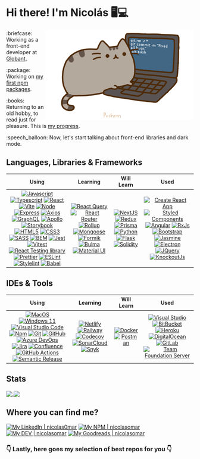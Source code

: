 # Hi there! I'm Nicolás :desktop_computer::computer:

<img align="right" src="https://github.com/nicolasomar/nicolasomar/blob/main/assets/pusheencode.gif"/>

<p>:briefcase: Working as a front-end developer at <a href="https://www.globant.com">Globant</a>.</p>
<p>:package: Working on <a href="https://www.npmjs.com/~nicolasomar">my first npm packages</a>.</p>
<p>:books: Returning to an old hobby, to read just for pleasure. This is <a href="https://www.goodreads.com/nicolasomar">my progress</a>.</p>
<p>:speech_balloon: Now, let's start talking about front-end libraries and dark mode.</p>

## Languages, Libraries & Frameworks
| Using | Learning | Will Learn | Used |
| :---: | :---: | :---: | :---: |
| [<img src="https://cdn.simpleicons.org/javascript" title="Javascript" alt="Javascript" width="48">](https://developer.mozilla.org/en-US/docs/Web/JavaScript) [<img src="https://cdn.simpleicons.org/typescript" title="Typescript" alt="Typescript" width="48">](https://www.typescriptlang.org/) [<img src="https://cdn.simpleicons.org/react" title="React" alt="React" width="48">](https://reactjs.org/) [<img src="https://cdn.simpleicons.org/vite" title="Vite" alt="Vite" width="48">](https://vitejs.dev/) [<img src="https://cdn.simpleicons.org/node.js" title="Node" alt="Node" width="48">](https://nodejs.org/) [<img src="https://cdn.simpleicons.org/express" title="Express" alt="Express" width="48">](https://expressjs.com/) [<img src="https://cdn.simpleicons.org/axios" title="Axios" alt="Axios" width="48">](https://axios-http.com/) [<img src="https://cdn.simpleicons.org/graphql" title="GraphQL" alt="GraphQL" width="48">](https://graphql.org/) [<img src="https://cdn.simpleicons.org/apollographql" title="Apollo" alt="Apollo" width="48">](https://www.apollographql.com/) [<img src="https://cdn.simpleicons.org/storybook" title="Storybook" alt="Storybook" width="44">](https://storybook.js.org/) [<img src="https://cdn.simpleicons.org/html5" title="HTML5" alt="HTML5" width="48">](https://developer.mozilla.org/en-US/docs/Web/Guide/HTML/HTML5) [<img src="https://cdn.simpleicons.org/css3" title="CSS3" alt="CSS3" width="48">](https://developer.mozilla.org/en-US/docs/Archive/CSS3) [<img src="https://cdn.simpleicons.org/sass" title="SASS" alt="SASS" width="48">](https://sass-lang.com/) [<img src="https://cdn.simpleicons.org/bem" title="BEM" alt="BEM" width="48">](https://getbem.com/) [<img src="https://cdn.simpleicons.org/jest" title="Jest" alt="Jest" width="48">](https://jestjs.io/) [<img src="https://cdn.simpleicons.org/vitest" title="Vitest" alt="Vitest" width="48">](https://vitest.dev/) [<img src="https://cdn.simpleicons.org/testinglibrary" title="React Testing library" alt="React Testing library" width="48">](https://testing-library.com/) [<img src="https://cdn.simpleicons.org/prettier" title="Prettier" alt="Prettier" width="48">](https://prettier.io/) [<img src="https://cdn.simpleicons.org/eslint" title="ESLint" alt="ESLint" width="48">](https://eslint.org/) [<img src="https://cdn.simpleicons.org/stylelint" title="Stylelint" alt="Stylelint" width="48">](https://stylelint.io/) [<img src="https://cdn.simpleicons.org/babel" title="Babel" alt="Babel" width="48">](https://babeljs.io/) | [<img src="https://cdn.simpleicons.org/reactquery" title="React Query" alt="React Query" width="48">](https://tanstack.com/query/v3/) [<img src="https://cdn.simpleicons.org/reactrouter" title="React Router" alt="React Router" width="48">](https://reactrouter.com/en/main) [<img src="https://cdn.simpleicons.org/rollup.js" title="Rollup" alt="Rollup" width="48">](http://rollupjs.org/) [<img src="https://cdn.simpleicons.org/mongoose" title="Mongoose" alt="Mongoose" width="68">](https://mongoosejs.com/) [<img src="https://cdn.simpleicons.org/mui" title="Formik" alt="Formik" width="48">](https://mui.com/) [<img src="https://cdn.simpleicons.org/Bulma" title="Bulma" alt="Bulma" width="48">](https://bulma.com/) [<img src="https://cdn.simpleicons.org/formik" title="Material UI" alt="Material UI" width="48">](https://formik.org/) | [<img src="https://cdn.simpleicons.org/next.js" title="NextJS" alt="NextJS" width="48">](https://nextjs.org/) [<img src="https://cdn.simpleicons.org/redux" title="Redux" alt="Redux" width="48">](https://redux.js.org/) [<img src="https://cdn.simpleicons.org/prisma" title="Prisma" alt="Prisma" width="48">](https://www.prisma.io/) [<img src="https://cdn.simpleicons.org/python" title="Python" alt="Python" width="48">](https://www.python.org/) [<img src="https://cdn.simpleicons.org/flask" title="Flask" alt="Flask" width="48">](https://flask.palletsprojects.com/) [<img src="https://cdn.simpleicons.org/solidity" title="Solidity" alt="Solidity" width="48">](https://soliditylang.org/) | [<img src="https://cdn.simpleicons.org/createreactapp" title="Create React App" alt="Create React App" width="48">](https://create-react-app.dev/) [<img src="https://cdn.simpleicons.org/styledcomponents" title="Styled Components" alt="Styled Components" width="48">](https://styled-components.com/) [<img src="https://cdn.simpleicons.org/angular" title="Angular" alt="Angular" width="48">](https://angular.io/) [<img src="https://cdn.simpleicons.org/reactiveX" title="RxJs" alt="RxJs" width="48">](https://angular.io/guide/rx-library) [<img src="https://cdn.simpleicons.org/bootstrap" title="Bootstrap" alt="Bootstrap" width="48">](https://getbootstrap.com/) [<img src="https://cdn.simpleicons.org/jasmine" title="Jasmine" alt="Jasmine" width="48">](https://jasmine.github.io/) [<img src="https://cdn.simpleicons.org/electron" title="Electron" alt="Electron" width="48">](https://www.electronjs.org/) [<img src="https://cdn.simpleicons.org/jquery" title="JQuery" alt="JQuery" width="48">](https://jquery.com/) [<img src="https://cdn.svgporn.com/logos/knockout.svg" title="KnockoutJs" alt="KnockoutJs" width="96">](https://knockoutjs.com/) |

## IDEs & Tools
| Using | Learning | Will Learn | Used |
| :---: | :---: | :---: | :---: |
| [<img src="https://cdn.simpleicons.org/macos" title="MacOS" alt="MacOS" width="48">](https://www.apple.com/macos/ventura/) [<img src="https://cdn.svgporn.com/logos/microsoft-windows-icon.svg" title="Windows 11" alt="Windows 11" width="48">](https://www.microsoft.com/en-us/windows/) [<img src="https://cdn.svgporn.com/logos/visual-studio-code.svg" title="Visual Studio Code" alt="Visual Studio Code" width="48">](https://code.visualstudio.com/) [<img src="https://cdn.simpleicons.org/npm" title="Npm" alt="Npm" width="48">](https://www.npmjs.com/) [<img src="https://cdn.simpleicons.org/git" title="Git" alt="Git" width="48">](https://git-scm.com/) [<img src="https://cdn.simpleicons.org/github" title="GitHub" alt="GitHub" width="48">](https://github.com/) [<img src="https://cdn.svgporn.com/logos/microsoft-azure.svg" title="Azure DevOps" alt="Azure DevOps" width="48">](https://azure.microsoft.com/en-us/services/devops/) [<img src="https://cdn.simpleicons.org/jira" title="Jira" alt="Jira" width="48">](https://www.atlassian.com/software/jira) [<img src="https://cdn.simpleicons.org/confluence" title="Confluence" alt="Confluence" width="48">](https://www.atlassian.com/software/confluence) [<img src="https://cdn.simpleicons.org/githubactions" title="GitHub Actions" alt="GitHub Actions" width="48">](https://github.com/features/actions) [<img src="https://cdn.simpleicons.org/semanticrelease" title="Semantic Release" alt="Semantic Release" width="48">](https://semantic-release.gitbook.io/semantic-release/) | [<img src="https://cdn.simpleicons.org/netlify" title="Netlify" alt="Netlify" width="48">](https://www.netlify.com/) [<img src="https://cdn.simpleicons.org/railway" title="Railway" alt="Railway" width="48">](https://www.railway.app/) [<img src="https://cdn.simpleicons.org/codecov" title="Codecov" alt="Codecov" width="48">](https://codecov.io/) [<img src="https://cdn.simpleicons.org/sonarcloud" title="SonarCloud" alt="SonarCloud" width="52">](https://www.sonarsource.com/products/sonarcloud/) [<img src="https://cdn.simpleicons.org/snyk" title="Snyk" alt="Snyk" width="58">](https://snyk.io/) | [<img src="https://cdn.simpleicons.org/docker" title="Docker" alt="Docker" width="52">](https://www.docker.com/) [<img src="https://cdn.simpleicons.org/postman" title="Postman" alt="Postman" width="48">](https://www.postman.com/) | [<img src="https://cdn.svgporn.com/logos/visual-studio.svg" title="Visual Studio" alt="Visual Studio" width="48">](https://visualstudio.microsoft.com/vs/) [<img src="https://cdn.simpleicons.org/bitbucket" title="BitBucket" alt="BitBucket" width="48">](https://bitbucket.org/) [<img src="https://cdn.simpleicons.org/heroku" title="Heroku" alt="Heroku" width="48">](https://www.heroku.com/) [<img src="https://cdn.simpleicons.org/digitalocean" title="DigitalOcean" alt="DigitalOcean" width="48">](https://www.digitalocean.com/) [<img src="https://cdn.simpleicons.org/gitlab" title="GitLab" alt="GitLab" width="48">](https://about.gitlab.com/) [<img src="https://financesonline.com/uploads/2018/09/Microsoft-Team-Foundation-Server-logo-1.png" title="Team Foundation Server" alt="Team Foundation Server" width="110">](https://docs.microsoft.com/en-us/azure/devops/server/tfs-is-now-azure-devops-server?view=azure-devops-2020) |

## Stats
<a href="https://github.com/nicolasomar">
  <img height=200 align="center" src="https://nicolasomar-github-readme-stats.vercel.app/api?theme=tokyonight&include_all_commits=true&count_private=true&username=nicolasomar&show_icons=true&rank_icon=percentile" />
</a>
<a href="https://github.com/nicolasomar">
  <img height=200 align="center" src="https://nicolasomar-github-readme-stats.vercel.app/api/top-langs/?username=nicolasomar&size_weight=0.5&count_weight=0.5&layout=compact&hide=C#" />
</a>

## Where you can find me?
[![My LinkedIn | nicolas0mar][badge-linkedin]][link-linkedin]
[![My NPM | nicolasomar][badge-npm]][link-npm]
[![My DEV | nicolasomar][badge-dev-to]][link-dev-to]
[![My Goodreads | nicolasomar][badge-goodreads]][link-goodreads]
<!-- [![My Medium | @nicolasomar][badge-medium]][link-medium] -->

### 👇 Lastly, here goes my selection of best repos for you 👇 ###

[badge-linkedin]: https://img.shields.io/static/v1?label=%20&message=linkedin&labelColor=0077B5&color=0077B5&style=flat-square&logo=linkedin
[link-linkedin]: https://www.linkedin.com/in/nicolas0mar/
[badge-npm]: https://img.shields.io/static/v1?label=%20&message=npm&labelColor=C12127&color=C12127&style=flat-square&logo=npm
[link-npm]: https://www.npmjs.com/~nicolasomar/
[badge-dev-to]: https://img.shields.io/static/v1?label=%20&message=dev.to&labelColor=0A0A0A&color=0A0A0A&style=flat-square&logo=dev.to
[link-dev-to]: https://dev.to/nicolasomar/
[badge-goodreads]: https://img.shields.io/static/v1?label=%20&message=goodreads&labelColor=c1beb9&color=c1beb9&style=flat-square&logo=goodreads
[link-goodreads]: https://www.goodreads.com/nicolasomar/
[badge-medium]: https://img.shields.io/static/v1?label=%20&message=medium&labelColor=12100E&color=12100E&style=flat-square&logo=medium
[link-medium]: https://medium.com/@nicolasomar/